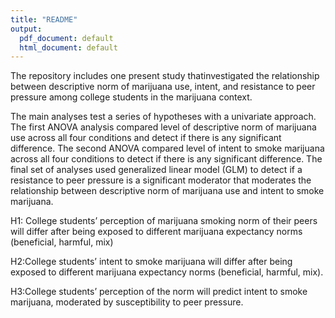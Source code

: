 ```yaml
---
title: "README"
output:
  pdf_document: default
  html_document: default
---
```


 The repository includes one present study thatinvestigated the relationship between descriptive norm of marijuana use, intent, and resistance to peer pressure among college students in the marijuana context. 

 The main analyses test a series of hypotheses with a univariate approach. The first ANOVA analysis compared level of descriptive norm of marijuana use across all four conditions and detect if there is any significant difference. The second ANOVA compared level of intent to smoke marijuana across all four conditions to detect if there is any significant difference. The final set of analyses used generalized linear model (GLM) to detect if a resistance to peer pressure is a significant moderator that moderates the relationship between descriptive norm of marijuana use and intent to smoke marijuana. 

 H1: College students’ perception of marijuana smoking norm of their peers will differ after being exposed to different marijuana expectancy norms (beneficial, harmful, mix)

 H2:College students’ intent to smoke marijuana will differ after being exposed to different marijuana expectancy norms (beneficial, harmful, mix).

 H3:College students’ perception of the norm will predict intent to smoke marijuana, moderated by susceptibility to peer pressure.


